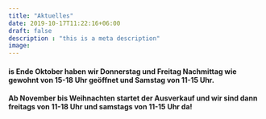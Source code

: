 ```yaml
---
title: "Aktuelles"
date: 2019-10-17T11:22:16+06:00
draft: false
description : "this is a meta description"
image:
---
```


#### is Ende Oktober haben wir Donnerstag und Freitag Nachmittag wie gewohnt von 15-18 Uhr geöffnet und Samstag von 11-15 Uhr.
#### Ab November bis Weihnachten startet der Ausverkauf und wir sind dann freitags von 11-18 Uhr und samstags von 11-15 Uhr da!
